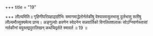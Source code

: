 +++
title = "19"

+++
लौल्यमिति॥ गृहिणीपरिग्रहाद्राज्ञीभिः समागमाद्धेतोर्नर्तकीषु वेश्यास्वसुलभासु दुर्लभासु सतीषु लौल्यमौत्सुक्यमेत्य प्राप्य। अङ्गुल्योः क्षरणेन स्वेदनेन सन्नवार्तिको विगलितशलाकः सोऽग्निवर्णस्तासां नर्तकीनां वपुस्तद्वपुरालिखन् कथंचिद्वर्तते स्मावर्त ॥ 19 ॥